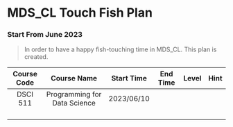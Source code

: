 # MDS_CL Touch Fish Plan
### Start From June 2023

> In order to have a happy fish-touching time in MDS_CL. This plan is created.

| Course Code | Course Name                  | Start Time | End Time | Level | Hint |
|:----------:|:----------------------------:|:----------:|:-----:|:----------:|:----------:|
| DSCI 511   | Programming for Data Science | 2023/06/10 |   |  |  |
|            |                              |        |   |  |  |
| | | | |  |  |
| | | | |  |  |
| | | | |  |  |